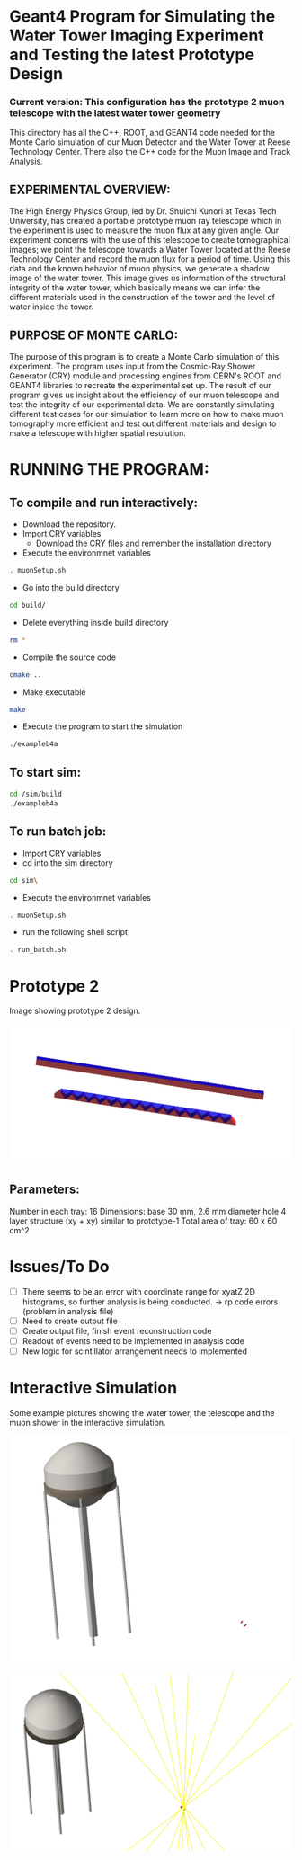 # Geant4 Program for Simulating the Water Tower Imaging Experiment and Testing the latest Prototype Design

### Current version: This configuration has the prototype 2 muon telescope with the latest water tower geometry

This directory has all the C++, ROOT, and GEANT4 code needed for the Monte Carlo simulation of our Muon Detector and the Water Tower at Reese Technology Center. There also the C++ code for the Muon Image and Track Analysis.

## EXPERIMENTAL OVERVIEW:
   
The High Energy Physics Group, led by Dr. Shuichi Kunori at Texas Tech University, has created a portable prototype
muon ray telescope which in the experiment is used to measure the muon flux at any given angle. Our experiment concerns with
the use of this telescope to create tomographical images; we point the telescope towards a Water Tower located at the Reese 
Technology Center and record the muon flux for a period of time. Using this data and the known behavior of muon physics, we 
generate a shadow image of the water tower. This image gives us information of the structural integrity of the water tower, 
which basically means we can infer the different materials used in the construction of the tower and the level of water inside 
the tower.

## PURPOSE OF MONTE CARLO:

The purpose of this program is to create a Monte Carlo simulation of this experiment. The program uses input from the 
Cosmic-Ray Shower Generator (CRY) module and processing engines from CERN's ROOT and GEANT4 libraries to recreate the 
experimental set up. The result of our program gives us insight about the efficiency of our muon telescope and test the 
integrity of our experimental data. We are constantly simulating different test cases for our simulation to learn more on how 
to make muon tomography more efficient and test out different materials and design to make a telescope with higher spatial 
resolution.


# RUNNING THE PROGRAM:

## To compile and run interactively:
* Download the repository.
* Import CRY variables
    * Download the CRY files and remember the installation directory
* Execute the environmnet variables
```bash
. muonSetup.sh
```
* Go into the build directory
```bash
cd build/
```
* Delete everything inside build directory
```bash
rm *
```
* Compile the source code
```bash
cmake ..
```
* Make executable
```bash
make
```
* Execute the program to start the simulation
```bash
./exampleb4a
```
## To start sim:
```bash
cd /sim/build
./exampleb4a
```

## To run batch job:
* Import CRY variables
* cd into the sim directory
```bash
cd sim\
```
* Execute the environmnet variables
```bash
. muonSetup.sh
```
* run the following shell script
```bash
. run_batch.sh
```

# Prototype 2
Image showing prototype 2 design.

![proto](proto.png)

## Parameters:

Number in each tray: 16
Dimensions: base 30 mm, 2.6 mm diameter hole
4 layer structure (xy + xy) similar to prototype-1
Total area of tray: 60 x 60 cm^2

# Issues/To Do
-[ ] There seems to be an error with coordinate range for xyatZ 2D histograms, so further analysis is being conducted. -> rp code errors (problem in analysis file)
-[ ] Need to create output file
-[ ] Create output file, finish event reconstruction code
-[ ] Readout of events need to be implemented in analysis code
-[ ] New logic for scintillator arrangement needs to implemented

# Interactive Simulation 
Some example pictures showing the water tower, the telescope and the muon shower in the interactive simulation.

![base](base.png)

![shower1](shower2.png)


